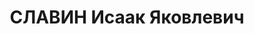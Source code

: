 ---
title: СЛАВИН Исаак Яковлевич
description: "Род. в 1899, г. Прилуки, еврей, обр.: высшее, б/п. Проживал: Москва,\
  \ ул. Земляной Вал, д. 27, кв. 23. Начальник I-го отделения эксплуатации пути ж.д.\
  \ им.Дзержинского. \n  Арестован 02.10.1936. Обв. в участии в диверсионно-вредительской\
  \ троцкистской террористической организации. Приговор: ВК ВС СССР, 01.11.1937 –\
  \ ВМН. Расстрелян 01.11.1937, г.Москва. \n  Реабилитирован ВК ВС СССР 06.04.1957"
---